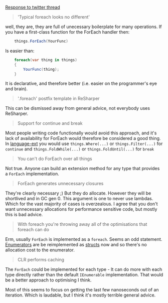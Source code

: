 [Response to twitter thread](https://twitter.com/korifey_ad/status/1141257997886337024)

> 'Typical foreach looks no different'

well, they are, they are full of unecessary boilerplate for many operations.  If you have a first-class function for the ForEach handler then:
```c#
    things.ForEach(YourFunc)
```
Is easier than:
```c#
    foreach(var thing in things)
    {
        YourFunc(thing);
    }
```
It is declarative, and therefore better (i.e. easier on the programmer's eye and brain).

> '.foreach' postfix template in ReSharper

This can be dismissed away from general advice, not everybody uses ReSharper.

> Support for continue and break

Most people writing code functionally would avoid this approach, and it's lack of availability for ForEach would therefore be considered a good thing.  In [language-ext](https://github.com/louthy/language-ext) you would use `things.Where(...)` or `things.Filter(...)` for `continue` and `things.FoldWhile(...)` or `things.FoldUntil(...)` for `break`

> You can't do ForEach over all things

Not true.  Anyone can build an extension method for any type that provides a `ForEach` implementation.

> ForEach generates unnecessary closures

They're clearly necessary ;)  But they do allocate.  However they will be shortlived and in GC gen 0.  This argument is one to never use lambdas.  Which for the vast majority of cases is overzealous.  I agree that you don't want unnecessary allocations for performance sensitive code, but mostly this is bad advice.

> With foreach you're throwing away all of the optimisations that foreach can do

Erm, usually `ForEach` is implemented as a `foreach`.  Seems an odd statement.  [Enumerators](https://github.com/microsoft/referencesource/blob/master/mscorlib/system/collections/generic/list.cs#L569) are be reimplemented as [structs](https://github.com/microsoft/referencesource/blob/master/mscorlib/system/collections/generic/list.cs#L1140) now and so there's no allocation cost to the enumerator.  

> CLR performs caching

The `ForEach` could be implemented for each type - It can do more with each type directly rather than the default `IEnumerable` implementation.  That would be a better approach to optimising I think. 

Most of this seems to focus on getting the last few nanoseconds out of an iteration.  Which is laudable, but I think it's mostly terrible general advice.
